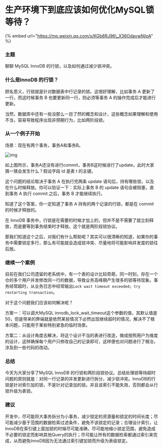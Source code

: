 # 生产环境下到底应该如何优化MySQL锁等待？

{% embed url="https://mp.weixin.qq.com/s/KGb8RJ96\_X36OdavwNjloA" %}



### 主题

聊聊 MySQL InnoDB 的行锁，以及如何通过减少锁冲突。

### 什么是InnoDB 的行锁？

顾名思义，行锁就是针对数据表中行记录的锁。这很好理解，比如事务 A 更新了一行，而这时候事务 B 也要更新同一行，则必须等事务 A 的操作完成后才能进行更新。

当然，数据库中还有一些没那么一目了然的概念和设计，这些概念如果理解和使用不当，容易导致程序出现非预期行为，比如两阶段锁。

### 从一个例子开始

场景：现在有两个事务，事务A和事务B。

![img](https://gitee.com/baicaihenxiao/imageDB/raw/master/uPic/jpg/2020/07/11/640-20200711182109581-182109.jpg)

如上图所示，事务A还没有进行commit，事务B这时候进行了update，此时大家猜一猜会发生什么？假设字段 id 是表 t 的主键。

这个问题的结论取决于事务 A 在执行完两条 update 语句后，持有哪些锁，以及在什么时候释放。你可以验证一下：实际上事务 B 的 update 语句会被阻塞，直到事务 A 执行 commit 之后，事务 B 才能继续执行。

知道了这个答案，你一定知道了事务 A 持有的两个记录的行锁，都是在 commit 的时候才释放的。

在 InnoDB 事务中，行锁是在需要的时候才加上的，但并不是不需要了就立刻释放，而是要等到事务结束时才释放。这个就是两阶段锁协议。

那我们知道这个之后，对我们有什么帮助呢？其实可以很清晰的知道，如果你的事务中需要锁定多行，那么有可能就会造成锁冲突、尽量地将可能影响并发度的锁往后放。

### 继续一个案例

目前在我们公司遗留的老系统中，有一个表的设计比较奇葩，同一时刻，存在一个仓的多个用户并发修改同一行的数据，导致业务高峰期产生很多的锁等待现象。事务经常超时，从业务日志中经常输出`Lock wait timeout exceeded; try restarting transaction`。

对于这个问题我们应该如何解决呢？

方案一：可以调大MySQL innodb\_lock\_wait\_timeout这个参数的值，其默认值是50，但是带来的弊端就是依然某些情况下必然出现继续超时的情况，解决不了根本问题，只能用于某些特别紧急的临时场景。

方案二：从设计角度去解决，将这个设计不当的表进行改造，做成按照用户为维度的设计，这样确保每个用户只修改自己的记录即可，这样便也对问题进行了根治，涉及到一些代码的改动。

### 总结

今天为大家分享了MySQL InnoDB 的行锁和两阶段锁协议。总结处理锁等待超时问题的原则就是：对同一行记录的并发更新进行拆分，减少锁冲突。InnoDB的行锁是针对索引加的锁，不是针对记录加的锁。并且该索引不能失效，否则都会从行锁升级为表锁。

### 建议

开发中，尽可能将大事务拆分为小事务，减少锁定的资源量和锁定的时间长度；尽可能减少基于范围的数据检索过滤条件，避免不该锁定的记录；合理设计索引，让InnoDB在索引键上面加锁的时候尽可能准确，尽可能地缩小锁定范围，避免造成不必要的锁定而影响其他Query的执行；尽可能让所有的数据检索都通过索引来完成，从而避免InnoDB因为无法通过索引键加锁而升级为表级锁定。

